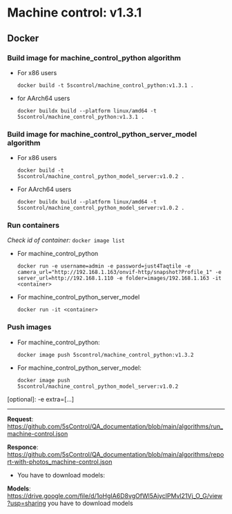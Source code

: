 # Machine control: v1.3.1

## Docker 

### Build image for machine_control_python algorithm
- For x86 users

    ```docker build -t 5scontrol/machine_control_python:v1.3.1 .```

- for AArch64 users 

    ```docker buildx build --platform linux/amd64 -t 5scontrol/machine_control_python:v1.3.1 .```


### Build image for machine_control_python_server_model algorithm

- For x86 users

    ```docker build -t 5scontrol/machine_control_python_model_server:v1.0.2 .```

- For AArch64 users 

    ```docker buildx build --platform linux/amd64 -t 5scontrol/machine_control_python_model_server:v1.0.2 .```



### Run containers

*Check id of container:* ```docker image list```

- For machine_control_python

    ```docker run -e username=admin -e password=just4Taqtile -e camera_url="http://192.168.1.163/onvif-http/snapshot?Profile_1" -e server_url=http://192.168.1.110 -e folder=images/192.168.1.163 -it <container>```

- For machine_control_python_server_model

    ```docker run -it <container>```

### Push images

- For machine_control_python:

  ```docker image push 5scontrol/machine_control_python:v1.3.2```

- For machine_control_python_server_model:

  ```docker image push 5scontrol/machine_control_python_model_server:v1.0.2```

[optional]: -e extra=[...]

---

**Request**: https://github.com/5sControl/QA_documentation/blob/main/algorithms/run_machine-control.json

**Responce**: https://github.com/5sControl/QA_documentation/blob/main/algorithms/report-with-photos_machine-control.json

- You have to download models:

**Models**: https://drive.google.com/file/d/1oHgIA6D8vgOfWl5AjyclPMvl21Vj_O_G/view?usp=sharing
you have to download models 
